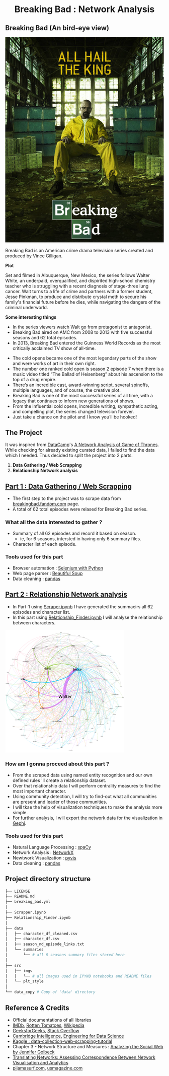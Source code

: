 <h1 align = 'center'>Breaking Bad : Network Analysis</h1>

## Breaking Bad (An bird-eye view)

![Breaking_Bad_Poster2](src/imgs/Breaking_Bad_Poster2.jpg)

Breaking Bad is an American crime drama television series created and produced by Vince Gilligan.

**Plot**

Set and filmed in Albuquerque, New Mexico, the series follows Walter White, an underpaid, overqualified, and dispirited high-school chemistry teacher who is struggling with a recent diagnosis of stage-three lung cancer. Walt turns to a life of crime and partners with a former student, Jesse Pinkman, to produce and distribute crystal meth to secure his family's financial future before he dies, while navigating the dangers of the criminal underworld.

**Some interesting things**

- In the series viewers watch Walt go from protagonist to antagonist.
- Breaking Bad aired on AMC from 2008 to 2013 with five successful seasons and 62 total episodes.
- In 2013, Breaking Bad entered the Guinness World Records as the most critically acclaimed TV show of all-time.

<!--  -->

- The cold opens became one of the most legendary parts of the show and were works of art in their own right.
- The number one ranked cold open is season 2 episode 7 when there is a music video titled “The Ballad of Heisenberg” about his ascension to the top of a drug empire.
- There’s an incredible cast, award-winning script, several spinoffs, multiple languages, and of course, the creative plot.
- Breaking Bad is one of the most successful series of all time, with a legacy that continues to inform new generations of shows.
- From the influential cold opens, incredible writing, sympathetic acting, and compelling plot, the series changed television forever.
- Just take a chance on the pilot and I know you’ll be hooked!

## The Project

It was inspired from [DataCamp](https://datacamp.com/)'s [A Network Analysis of Game of Thrones](https://datacamp.com/projects/76). While checking for already existing curated data, I failed to find the data which I needed. Thus decided to split the project into 2 parts.
1. **Data Gathering / Web Scrapping**
2. **Relationship Network analysis**


## [Part 1 : Data Gathering / Web Scrapping](https://github.com/jishnukoliyadan/the_breaking_bad_network/blob/master/Scrapper.ipynb)

- The first step to the project was to scrape data from [breakingbad.fandom.com](https://breakingbad.fandom.com/wiki/Breaking_Bad_(TV_series)) page.
- A total of 62 total episodes were relased for Breaking Bad series.

### What all the data interested to gather ?

- Summary of all 62 episodes and record it based on season.
    - ie, for 6 seasons, intersted in having only 6 summary files.
- Character list of each episode.

### Tools used for this part

- Browser automation : [Selenium with Python](https://selenium-python.readthedocs.io/)
- Web page parser : [Beautiful Soup](https://www.crummy.com/software/BeautifulSoup/bs4/doc/)
- Data cleaning : [pandas](https://pandas.pydata.org/)


## [Part 2 : Relationship Network analysis](https://github.com/jishnukoliyadan/the_breaking_bad_network/blob/master/Relationship_Finder.ipynb)

- In Part-1 using [Scraper.ipynb](https://github.com/jishnukoliyadan/the_breaking_bad_network/blob/master/Scrapper.ipynb) I have generated the summaeirs all 62 episodes and character list.
- In this part using [Relationship_Finder.ipynb](https://github.com/jishnukoliyadan/the_breaking_bad_network/blob/master/Relationship_Finder.ipynb) I will analyse the relationship between characters.

<img src = 'src/imgs/combined_summary_gephi.svg' width = 75%>

### How am I gonna proceed about this part ?

- From the scraped data using named entity recognition and our own defined rules 'll create a relationship dataset.
- Over that relationship data I will perform centrality measures to find the most important character.
- Using community detection, I will try to find-out what all communities are present and leader of those communities.
- I will tkae the help of visualization techniques to make the analysis more simple.
- For further analysis, I will export the network data for the visualization in [Gephi](https://gephi.org/).

### Tools used for this part

- Natural Language Processing : [spaCy](https://spacy.io/)
- Network Analysis : [NetworkX](https://networkx.org/)
- Newtwork Visualization : [pyvis](https://pyvis.readthedocs.io/en/latest/index.html)
- Data cleaning : [pandas](https://pandas.pydata.org/)

## Project directory structure

``` bash
├── LICENSE
├── README.md
├── breaking_bad.yml
│
├── Scrapper.ipynb
├── Relationship_Finder.ipynb
│
├── data
│   ├── character_df_cleaned.csv
│   ├── character_df.csv
│   ├── season_nd_episode_links.txt
│   └── summaries
│       └── # all 6 seasons summary files stored here
│
├── src
│   ├── imgs
│   │   └── # all images used in IPYNB notebooks and README files
│   └── plt_style
│
└── data_copy # Copy of 'data' directory
```



## Reference & Credits

- Official documentations of all libraries
- [IMDb](https://www.imdb.com/title/tt0903747/), [Rotten Tomatoes](https://www.rottentomatoes.com/tv/breaking_bad), [Wikipedia](https://www.wikipedia.org/)
- [GeeksforGeeks](https://www.geeksforgeeks.org/), [Stack Overflow](https://stackoverflow.com/)
- [Cambridge Intelligence](https://cambridge-intelligence.com/keylines-faqs-social-network-analysis/), [Engineering for Data Science](https://engineeringfordatascience.com/posts/matplotlib_subplots/)
- [Kaggle : data-collection-web-scrapping-tutorial](https://www.kaggle.com/code/jishnukoliyadan/data-collection-web-scrapping-tutorial)
- Chapter 3 - Network Structure and Measures : [Analyzing the Social Web by Jennifer Golbeck](https://www.sciencedirect.com/book/9780124055315/analyzing-the-social-web)
- [Translating Networks: Assessing Correspondence Between Network Visualisation and Analytics](https://hal.archives-ouvertes.fr/halshs-02179024/)
- [pijamasurf.com](pijamasurf.com), [usmagazine.com](usmagazine.com)